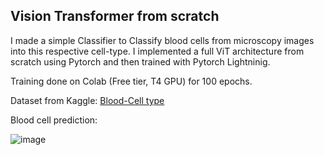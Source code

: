 ## Vision Transformer from scratch
I made a simple Classifier to Classify blood cells from microscopy images into this respective cell-type. I implemented a full ViT architecture from scratch using Pytorch and then trained with Pytorch Lightninig.

Training done on Colab (Free tier, T4 GPU) for 100 epochs.

Dataset from Kaggle: [Blood-Cell type](https://www.kaggle.com/datasets/unclesamulus/blood-cells-image-dataset)

Blood cell prediction:

![image](https://github.com/Elsword016/DataScience_portfolio/assets/29883365/d48cd392-3df6-41a7-bd94-0979221be6e9)


